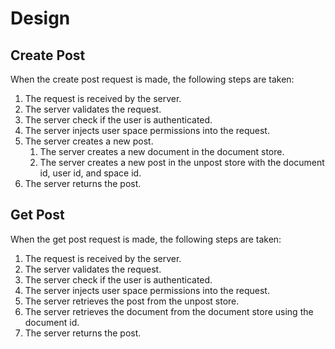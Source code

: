 # Design

## Create Post

When the create post request is made, the following steps are taken:

1. The request is received by the server.
2. The server validates the request.
3. The server check if the user is authenticated.
4. The server injects user space permissions into the request.
5. The server creates a new post.
   1. The server creates a new document in the document store.
   2. The server creates a new post in the unpost store with the document id, user id, and space id.
6. The server returns the post.

## Get Post

When the get post request is made, the following steps are taken:

1. The request is received by the server.
2. The server validates the request.
3. The server check if the user is authenticated.
4. The server injects user space permissions into the request.
5. The server retrieves the post from the unpost store.
6. The server retrieves the document from the document store using the document id.
7. The server returns the post.